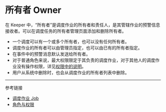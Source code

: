 # 所有者 Owner

在 Keeper 中，“所有者”是调度作业的所有者和责任人，是其管辖作业的预警信息接收者。可以在调度任务的所有者管理页面添加和删除所有者。

*  一个调度可以有一个或多个所有者，也可以没有任何所有者。
* 调度作业的所有者可以由管理员指定，也可以由已有的所有者指定。
* 在事件中的预警消息默认发送给所有者。
* 对于普通角色来说，最大权限限定于其负责的调度作业，对于其他人的调度作业没有操作权限，详见[权限中的说明](/keeper/rule.md)。
* 用户从系统中删除时，也会从调度作业的所有者列表中删除。


---
参考链接

* [调度作业 Job](/keeper/job.md)
* [角色与权限](/keeper/rule.md)